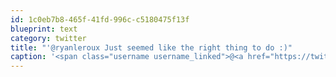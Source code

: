 ```yaml
---
id: 1c0eb7b8-465f-41fd-996c-c5180475f13f
blueprint: text
category: twitter
title: "'@ryanleroux Just seemed like the right thing to do :)"
caption: '<span class="username username_linked">@<a href="https://twitter.com/ryanleroux" title="Ryan Le Roux">ryanleroux</a></span> Just seemed like the right thing to do :)'
---
```

